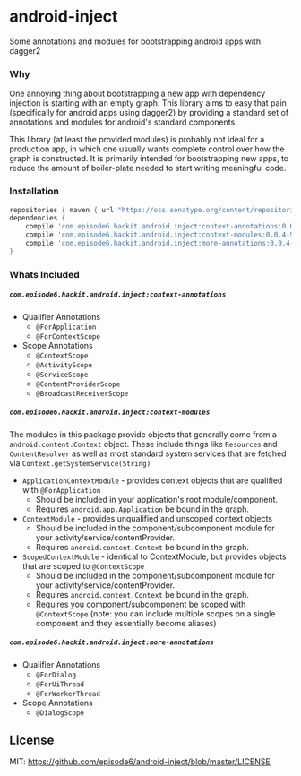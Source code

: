# android-inject
Some annotations and modules for bootstrapping android apps with dagger2

### Why
One annoying thing about bootstrapping a new app with dependency injection is starting with an empty graph. This library aims to easy that pain (specifically for android apps using dagger2) by providing a standard set of annotations and modules for android's standard components.

 This library (at least the provided modules) is probably not ideal for a production app, in which one usually wants complete control over how the graph is constructed. It is primarily intended for bootstrapping new apps, to reduce the amount of boiler-plate needed to start writing meaningful code.

### Installation
```groovy
repositories { maven { url "https://oss.sonatype.org/content/repositories/snapshots/" } }
dependencies {
    compile 'com.episode6.hackit.android.inject:context-annotations:0.0.4-SNAPSHOT'
    compile 'com.episode6.hackit.android.inject:context-modules:0.0.4-SNAPSHOT'
    compile 'com.episode6.hackit.android.inject:more-annotations:0.0.4-SNAPSHOT'
}
```

### Whats Included

##### `com.episode6.hackit.android.inject:context-annotations`
 - Qualifier Annotations
   - `@ForApplication`
   - `@ForContextScope`
 - Scope Annotations
   - `@ContextScope`
   - `@ActivityScope`
   - `@ServiceScope`
   - `@ContentProviderScope`
   - `@BroadcastReceiverScope`

##### `com.episode6.hackit.android.inject:context-modules`
The modules in this package provide objects that generally come from a `android.content.Context` object. These include things like `Resources` and `ContentResolver` as well as most standard system services that are fetched via `Context.getSystemService(String)`
 - `ApplicationContextModule` - provides context objects that are qualified with `@ForApplication`
   - Should be included in your application's root module/component.
   - Requires `android.app.Application` be bound in the graph.
 - `ContextModule` - provides unqualified and unscoped context objects
   - Should be included in the component/subcomponent module for your activity/service/contentProvider.
   - Requires `android.content.Context` be bound in the graph.
 - `ScopedContextModule` - identical to ContextModule, but provides objects that are scoped to `@ContextScope`
   - Should be included in the component/subcomponent module for your activity/service/contentProvider.
   - Requires `android.content.Context` be bound in the graph.
   - Requires you component/subcomponent be scoped with `@ContextScope` (note: you can include multiple scopes on a single component and they essentially become aliases)

##### `com.episode6.hackit.android.inject:more-annotations`
 - Qualifier Annotations
   - `@ForDialog`
   - `@ForUiThread`
   - `@ForWorkerThread`
 - Scope Annotations
   - `@DialogScope`


## License
MIT: https://github.com/episode6/android-inject/blob/master/LICENSE



